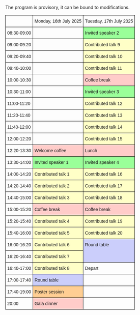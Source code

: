 
<html>


<style type="text/css">
  .page-header {
  color: white;
  text-align: center;
  background-color: white;
  background-image: url("./images/atmoheader.png");
  background-repeat: no-repeat;
  background-size: cover;
  margin: 0 auto;

}
.tg  {border-collapse:collapse;border-spacing:0;}
.tg td{border-color:black;border-style:solid;border-width:1px;font-family:Arial, sans-serif;font-size:14px;
  overflow:hidden;padding:10px 5px;word-break:normal;}
.tg th{border-color:black;border-style:solid;border-width:1px;font-family:Arial, sans-serif;font-size:14px;
  font-weight:normal;overflow:hidden;padding:10px 5px;word-break:normal;}
.tg .tg-1a9d{background-color:#9aff99;border-color:#000000;text-align:left;vertical-align:top}
.tg .tg-73oq{border-color:#000000;text-align:left;vertical-align:top}
.tg .tg-tqgz{background-color:#ffffc7;border-color:#000000;text-align:left;vertical-align:top}
.tg .tg-feht{background-color:#ffccc9;border-color:#000000;text-align:left;vertical-align:top}
.tg .tg-cg1m{background-color:#cbcefb;border-color:#000000;text-align:left;vertical-align:top}
.tg .tg-vwhn{background-color:#ffce93;border-color:#000000;text-align:left;vertical-align:top}
</style>

The program is provisory, it can be bound to modifications.

<table class="tg"><thead>
  <tr>
    <th class="tg-73oq"></th>
    <th class="tg-73oq">Monday, 16th July 2025</th>
    <th class="tg-73oq">Tuesday, 17th July 2025</th>
  </tr></thead>
<tbody>
  <tr>
    <td class="tg-73oq">08:30-09:00</td>
    <td class="tg-73oq"></td>
    <td class="tg-1a9d">Invited speaker 2</td>
  </tr>
  <tr>
    <td class="tg-73oq">09:00-09:20</td>
    <td class="tg-73oq"></td>
    <td class="tg-tqgz">Contributed talk 9</td>
  </tr>
  <tr>
    <td class="tg-73oq">09:20-09:40</td>
    <td class="tg-73oq"></td>
    <td class="tg-tqgz">Contributed talk 10</td>
  </tr>
  <tr>
    <td class="tg-73oq">09:40-10:00</td>
    <td class="tg-73oq"></td>
    <td class="tg-tqgz">Contributed talk 11</td>
  </tr>
  <tr>
    <td class="tg-73oq">10:00-10:30</td>
    <td class="tg-73oq"></td>
    <td class="tg-feht">Coffee break</td>
  </tr>
  <tr>
    <td class="tg-73oq">10:30-11:00</td>
    <td class="tg-73oq"></td>
    <td class="tg-1a9d">Invited speaker 3</td>
  </tr>
  <tr>
    <td class="tg-73oq">11:00-11:20</td>
    <td class="tg-73oq"></td>
    <td class="tg-tqgz">Contributed talk 12</td>
  </tr>
  <tr>
    <td class="tg-73oq">11:20-11:40</td>
    <td class="tg-73oq"></td>
    <td class="tg-tqgz">Contributed talk 13</td>
  </tr>
  <tr>
    <td class="tg-73oq">11:40-12:00</td>
    <td class="tg-73oq"></td>
    <td class="tg-tqgz">Contributed talk 14</td>
  </tr>
  <tr>
    <td class="tg-73oq">12:00-12:20</td>
    <td class="tg-73oq"></td>
    <td class="tg-tqgz">Contributed talk 15</td>
  </tr>
  <tr>
    <td class="tg-73oq">12:20-13:30</td>
    <td class="tg-feht">Welcome coffee</td>
    <td class="tg-feht">Lunch</td>
  </tr>
  <tr>
    <td class="tg-73oq">13:30-14:00</td>
    <td class="tg-1a9d">Invited speaker 1</td>
    <td class="tg-1a9d">Invited speaker 4</td>
  </tr>
  <tr>
    <td class="tg-73oq">14:00-14:20</td>
    <td class="tg-tqgz">Contributed talk 1</td>
    <td class="tg-tqgz">Contributed talk 16</td>
  </tr>
  <tr>
    <td class="tg-73oq">14:20-14:40</td>
    <td class="tg-tqgz">Contributed talk 2</td>
    <td class="tg-tqgz">Contributed talk 17</td>
  </tr>
  <tr>
    <td class="tg-73oq">14:40-15:00</td>
    <td class="tg-tqgz">Contributed talk 3</td>
    <td class="tg-tqgz">Contributed talk 18</td>
  </tr>
  <tr>
    <td class="tg-73oq">15:00-15:20</td>
    <td class="tg-feht">Coffee break</td>
    <td class="tg-feht">Coffee break</td>
  </tr>
  <tr>
    <td class="tg-73oq">15:20-15:40</td>
    <td class="tg-tqgz">Contributed talk 4</td>
    <td class="tg-tqgz">Contributed talk 19</td>
  </tr>
  <tr>
    <td class="tg-73oq">15:40-16:00</td>
    <td class="tg-tqgz">Contributed talk 5</td>
    <td class="tg-tqgz">Contributed talk 20</td>
  </tr>
  <tr>
    <td class="tg-73oq">16:00-16:20</td>
    <td class="tg-tqgz">Contributed talk 6</td>
    <td class="tg-cg1m" rowspan="2">Round table</td>
  </tr>
  <tr>
    <td class="tg-73oq">16:20-16:40</td>
    <td class="tg-tqgz">Contributed talk 7</td>
  </tr>
  <tr>
    <td class="tg-73oq">16:40-17:00</td>
    <td class="tg-tqgz">Contributed talk 8</td>
    <td class="tg-73oq">Depart</td>
  </tr>
  <tr>
    <td class="tg-73oq">17:00-17:40</td>
    <td class="tg-cg1m">Round table</td>
    <td class="tg-73oq"></td>
  </tr>
  <tr>
    <td class="tg-73oq">17:40-19:00</td>
    <td class="tg-vwhn">Poster session</td>
    <td class="tg-73oq"></td>
  </tr>
  <tr>
    <td class="tg-73oq">20:00</td>
    <td class="tg-feht">Gala dinner</td>
    <td class="tg-73oq"></td>
  </tr>
</tbody></table>  
</body>
</html>

